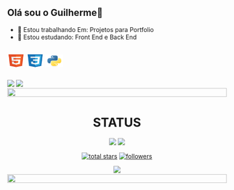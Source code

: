 ## Olá sou o Guilherme👋

  - 🔭 Estou trabalhando Em: Projetos para Portfolio
  - 🌱 Estou estudando: Front End e Back End
  
  <div style='display: inline_block'><br>
    <img align="center" alt="Rafa-HTML" height="30" width="40" src="https://raw.githubusercontent.com/devicons/devicon/master/icons/html5/html5-original.svg">
    <img align="center" alt="Rafa-CSS" height="30" width="40" src="https://raw.githubusercontent.com/devicons/devicon/master/icons/css3/css3-original.svg">
    <img align="center" alt="Rafa-Python" height="30" width="40" src="https://raw.githubusercontent.com/devicons/devicon/master/icons/python/python-original.svg">
  </div>
  
  ## 
  
  <div>
    <a href = "mailto:oguilhermeprofissional@gmail.com"><img src="https://img.shields.io/badge/-Gmail-%23333?style=for-the-badge&logo=gmail&logoColor=white" target="_blank"></a>
    <a href="https://www.linkedin.com/in/guilherme-oliveira-6aa7ab312/" target="_blank"><img src="https://img.shields.io/badge/-LinkedIn-%230077B5?style=for-the-badge&logo=linkedin&logoColor=white" target="_blank"></a> 
  </div>
  

  <!--📏LINE-->
  <img src="https://i.imgur.com/dBaSKWF.gif" height="20" width="100%">
  
  <!--📊💬STATTITLE / 🌐WEBSITE: https://textanim.com/ -->
  <h1 align="center">STATUS</h1>
  
  <!--📊STATSGRAPH / 🌐WEBSITE: https://github.com/anuraghazra/github-readme-stats -->
  <p align="center">
  <img src="https://github-readme-stats-trinibs-projects.vercel.app/api?username=oGiOliveira&show_icons=true&theme=tokyonight&border_color=8892D4">
  
  <!--📊STREAKSTATSGRAPH / 🌐WEBSITE: https://github.com/denvercoder1/github-readme-streak-stats -->
  <img src="https://github-readme-streak-stats-trinibs-projects.vercel.app/?user=oGiOliveira&theme=tokyonight&border=8892D4">

  <!--
    🏆TROPHY / 🌐WEBSITE: https://github.com/ryo-ma/github-profile-trophy 
    <div align="center">
    <img src="https://github-profile-trophy-trinibs-projects.vercel.app/?username=oGiOliveira&theme=matrix&no-bg=true&no-frame=true&row=1&column=4&title=MultiLanguage,Commits,Followers,PullRequest">
     </div>
  
     
  <div align="center">
  <img src="https://github-profile-trophy-trinibs-projects.vercel.app/?username=oGiOliveira&theme=matrix&no-bg=true&no-frame=true&row=1&column=4&title=Repositories,Issues,Organizations,Stars">
   </div>
   -->
  
  <!--📛BADGES / 🌐WEBSITE: https://github.com/DenverCoder1/custom-icon-badges && https://github.com/idealclover/GitHub-Star-Counter -->
  <p align="center">
    <a href="https://github.com/oGiOliveira?tab=stars&sort=stargazers">
      <img alt="total stars" title="Total stars on GitHub" src="https://custom-icon-badges.demolab.com/badge/dynamic/json?logo=star&color=D1A6FF&labelColor=444952&label=Stars&style=for-the-badge&query=%24.stars&url=https://api.github-star-counter.workers.dev/user/oGiOliveira"/></a>
  <a href="https://github.com/oGiOliveira?tab=followers">
      <img alt="followers" title="Follow me on Github" src="https://custom-icon-badges.herokuapp.com/github/followers/oGiOliveira?color=6873D6&labelColor=444952&style=for-the-badge&logo=person-add&label=Followers&logoColor=white"/></a>
  
  <!--👀VIEWS / 🌐WEBSITE: https://github.com/antonkomarev/github-profile-views-counter -->
  <p align="center">
  <img src="https://komarev.com/ghpvc/?username=oGiOliveira&color=2A3780&style=for-the-badge">
  
  <!--
  🐍💬SNAKETITLE / 🌐WEBSITE: https://textanim.com/ 
  <p align="center">
  <h2 align="center">CONTRIBUIÇÃO EM GRADE</h2>
  
  🐍📈SNAKEGRAPH / 🌐WEBSITE: https://github.com/Platane/snk & https://github.com/ironmaniiith/Github-profile-name-writer
  <img src="https://raw.githubusercontent.com/Platane/snk/output/github-contribution-grid-snake-dark.svg" width="100%">
  </details>
  -->
  
  <!--📏LINE-->
  <img src="https://i.imgur.com/dBaSKWF.gif" height="20" width="100%">
  
